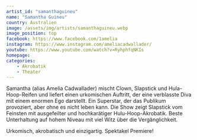 ```yaml
---
artist_id: "samanthaguineu"
name: "Samantha Guineu"
country: Australien
image: /assets/img/artists/samanthaguineu.webp
image_position: top
facebook: https://www.facebook.com/1amelia
instagram: https://www.instagram.com/ameliacadwallader/
youtube: https://www.youtube.com/watch?v=RyhphfqNKIs
homepage:
categories:
    - Akrobatik
    - Theater
---
```

Samantha (alias Amelia Cadwallader) mischt Clown, Slapstick und Hula- Hoop-Reifen und liefert einen urkomischen Auftritt, der eine verblasste Diva mit einem enormen Ego darstellt. Ein Superstar, der das Publikum provoziert, aber ohne es nicht leben kann. Die Show zeigt Slapstick vom Feinsten mit ausgefeilter und hochkarätiger Hulu-Hoop-Akrobatik. Beste Unterhaltung auf hohem Niveau mit viel Witz über die Vergänglichkeit.

Urkomisch, akrobatisch und einzigartig. Spektakel Premiere!